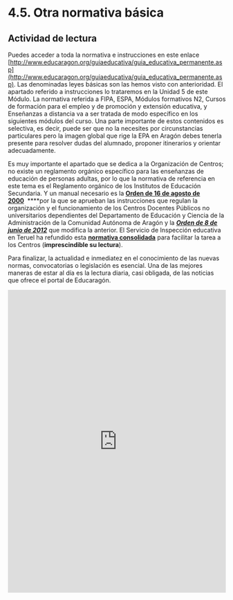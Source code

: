 
# 4.5. Otra normativa básica

## Actividad de lectura

Puedes acceder a toda la normativa e instrucciones en este enlace [http://www.educaragon.org/guiaeducativa/guia_educativa_permanente.asp](http://www.educaragon.org/guiaeducativa/guia_educativa_permanente.asp). Las denominadas leyes básicas son las hemos visto con anterioridad. El apartado referido a instrucciones lo trataremos en la Unidad 5 de este Módulo. La normativa referida a FIPA, ESPA, Módulos formativos N2, Cursos de formación para el empleo y de promoción y extensión educativa, y Enseñanzas a distancia va a ser tratada de modo específico en los siguientes módulos del curso. Una parte importante de estos contenidos es selectiva, es decir, puede ser que no la necesites por circunstancias particulares pero la imagen global que rige la EPA en Aragón debes tenerla presente para resolver dudas del alumnado, proponer itinerarios y orientar adecuadamente.

Es muy importante el apartado que se dedica a la Organización de Centros; no existe un reglamento orgánico específico para las enseñanzas de educación de personas adultas, por lo que la normativa de referencia en este tema es el Reglamento orgánico de los Institutos de Educación Secundaria. Y un manual necesario es la ****[Orden de 16 de agosto de 2000](Orden_16_agosto_2000.pdf)****  ****por la que se aprueban las instrucciones que regulan la organización y el funcionamiento de los Centros Docentes Públicos no universitarios dependientes del Departamento de Educación y Ciencia de la Administración de la Comunidad Autónoma de Aragón y la [***Orden de 8 de junio de 2012***](Orden_8_junio_2012_modifica_orden_16_agosto_2000.pdf) que modifica la anterior. El Servicio de Inspección educativa en Teruel ha refundido esta **[**normativa consolidada**](ORDEN_160800_Adultos_Anexo_III_(consolidada).pdf)** para facilitar la tarea a los Centros (**imprescindible su lectura**).

Para finalizar, la actualidad e inmediatez en el conocimiento de las nuevas normas, convocatorias o legislación es esencial. Una de las mejores maneras de estar al día es la lectura diaria, casi obligada, de las noticias que ofrece el portal de Educaragón.

<iframe src="http://www.educaragon.org/index.asp" frameborder="0" width="100%" height="700" allowfullscreen="true" mozallowfullscreen="true" webkitallowfullscreen="true"></iframe>
